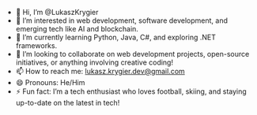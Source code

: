 - 👋 Hi, I’m @LukaszKrygier <br>
- 👀 I’m interested in web development, software development, and emerging tech like AI and blockchain. <br>
- 🌱 I’m currently learning Python, Java, C#, and exploring .NET frameworks. <br>
- 💞️ I’m looking to collaborate on web development projects, open-source initiatives, or anything involving creative coding! <br>
- 📫 How to reach me: lukasz.krygier.dev@gmail.com <br>
- 😄 Pronouns: He/Him <br>
- ⚡ Fun fact: I’m a tech enthusiast who loves football, skiing, and staying up-to-date on the latest in tech! <br>

<!---
LukaszKrygier/LukaszKrygier is a ✨ special ✨ repository because its `README.md` (this file) appears on your GitHub profile.
You can click the Preview link to take a look at your changes.
--->
